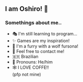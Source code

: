 ## I am Oshiro! 🐺

### Somethings about me..
- 🎭  I'm still learning to program...
- ✨  Games are my inspiration!
- 🐺  I'm a furry with a wolf fursona!
- 💬  Feel free to contact me!
- 🇧🇷  Brazilian
- 🦴  Pronouns: He/him
- 🕸   I LOVE COFFE!!  
(pfp not mine)
